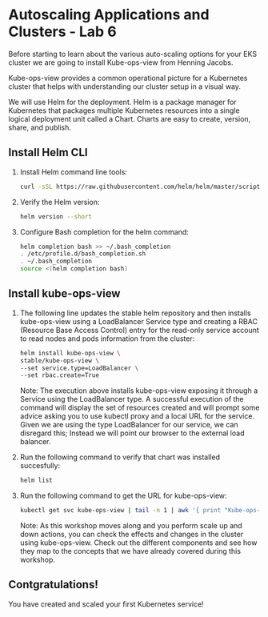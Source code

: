 # Autoscaling Applications and Clusters - Lab 6

Before starting to learn about the various auto-scaling options for your EKS cluster we are going to install Kube-ops-view from Henning Jacobs.

Kube-ops-view provides a common operational picture for a Kubernetes cluster that helps with understanding our cluster setup in a visual way.

We will use Helm for the deployment. Helm is a package manager for Kubernetes that packages multiple Kubernetes resources into a single logical deployment unit called a Chart. Charts are easy to create, version, share, and publish.

## Install Helm CLI

1. Install Helm command line tools:

    ```bash
    curl -sSL https://raw.githubusercontent.com/helm/helm/master/scripts/get-helm-3 | bash
    ```
2. Verify the Helm version:

    ```bash
    helm version --short
    ```
3. Configure Bash completion for the helm command:

    ```bash
    helm completion bash >> ~/.bash_completion
    . /etc/profile.d/bash_completion.sh
    . ~/.bash_completion
    source <(helm completion bash)
    ```

## Install kube-ops-view 

1. The following line updates the stable helm repository and then installs kube-ops-view using a LoadBalancer Service type and creating a RBAC (Resource Base Access Control) entry for the read-only service account to read nodes and pods information from the cluster:

    ```bash
    helm install kube-ops-view \
    stable/kube-ops-view \
    --set service.type=LoadBalancer \
    --set rbac.create=True
    ```
    Note: The execution above installs kube-ops-view exposing it through a Service using the LoadBalancer type. A successful execution of the command will display the set of resources created and will prompt some advice asking you to use kubectl proxy and a local URL for the service. Given we are using the type LoadBalancer for our service, we can disregard this; Instead we will point our browser to the external load balancer.

2. Run the following command to verify that chart was installed succesfully:

    ```bash
    helm list
    ```
3. Run the following command to get the URL for kube-ops-view:

    ```bash
    kubectl get svc kube-ops-view | tail -n 1 | awk '{ print "Kube-ops-view URL = http://"$4 }'
    ```
    Note: As this workshop moves along and you perform scale up and down actions, you can check the effects and changes in the cluster using kube-ops-view. Check out the different components and see how they map to the concepts that we have already covered during this workshop.

## Contgratulations!
   You have created and scaled your first Kubernetes service! 
